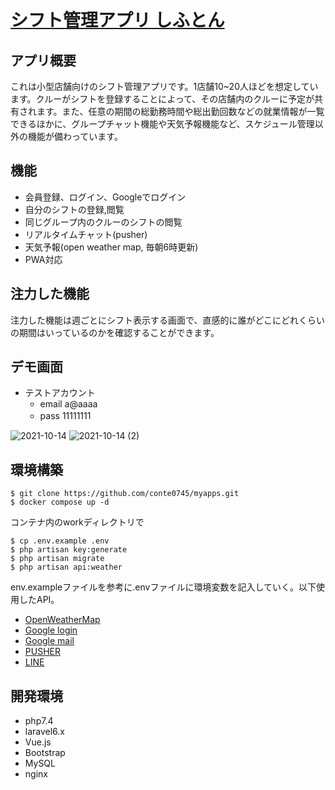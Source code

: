 # [シフト管理アプリ しふとん](https://nameless-woodland-04388.herokuapp.com/top)

## アプリ概要 
これは小型店舗向けのシフト管理アプリです。1店舗10~20人ほどを想定しています。クルーがシフトを登録することによって、その店舗内のクルーに予定が共有されます。また、任意の期間の総勤務時間や総出勤回数などの就業情報が一覧できるほかに、グループチャット機能や天気予報機能など、スケジュール管理以外の機能が備わっています。

## 機能
- 会員登録、ログイン、Googleでログイン
- 自分のシフトの登録,閲覧
- 同じグループ内のクルーのシフトの閲覧
- リアルタイムチャット(pusher)
- 天気予報(open weather map, 毎朝6時更新)
- PWA対応

## 注力した機能
注力した機能は週ごとにシフト表示する画面で、直感的に誰がどこにどれくらいの期間はいっているのかを確認することができます。


## デモ画面

- テストアカウント
  - email a@aaaa
  - pass 11111111　

![2021-10-14](https://user-images.githubusercontent.com/77208348/137289189-441327e6-b521-4fdc-b345-7853f7b52688.png)
![2021-10-14 (2)](https://user-images.githubusercontent.com/77208348/137289183-7fac5881-4a23-440c-87b5-340986f47edd.png)

## 環境構築
```
$ git clone https://github.com/conte0745/myapps.git
$ docker compose up -d
```
コンテナ内のworkディレクトリで
```
$ cp .env.example .env
$ php artisan key:generate
$ php artisan migrate
$ php artisan api:weather 
```
env.exampleファイルを参考に.envファイルに環境変数を記入していく。以下使用したAPI。  
- [OpenWeatherMap](https://openweathermap.org/forecast5)
- [Google login](https://developers.google.com/identity/sign-in/web/sign-in?authuser=1)
- [Google mail](https://support.google.com/mail/answer/7126229?hl=ja)
- [PUSHER](https://pusher.com)
- [LINE](https://notify-bot.line.me/)


## 開発環境
- php7.4
- laravel6.x
- Vue.js
- Bootstrap
- MySQL
- nginx
